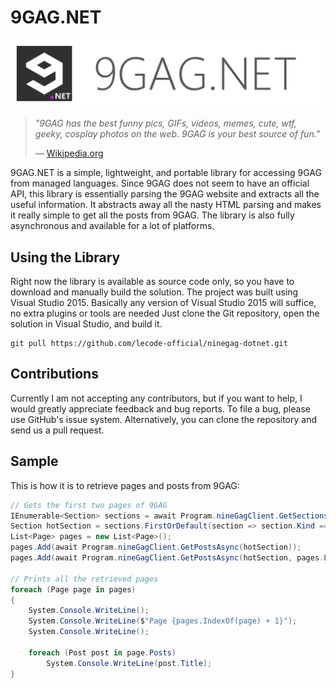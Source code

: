 # 9GAG.NET

![9GAG.NET Logo](https://github.com/lecode-official/ninegag-dotnet/blob/master/Documentation/Images/Banner.png "9GAG.NET Logo")

> *"9GAG has the best funny pics, GIFs, videos, memes, cute, wtf, geeky, cosplay photos on the web. 9GAG is your best source of fun."*
>
> &mdash; [Wikipedia.org](http://9gag.com/)

9GAG.NET is a simple, lightweight, and portable library for accessing 9GAG from managed languages. Since 9GAG does not seem to have an official API,
this library is essentially parsing the 9GAG website and extracts all the useful information. It abstracts away all the nasty HTML parsing and makes
it really simple to get all the posts from 9GAG. The library is also fully asynchronous and available for a lot of platforms.

## Using the Library

Right now the library is available as source code only, so you have to download and manually build the solution. The project was built using Visual
Studio 2015. Basically any version of Visual Studio 2015 will suffice, no extra plugins or tools are needed Just clone the Git repository, open the
solution in Visual Studio, and build it.

```batch
git pull https://github.com/lecode-official/ninegag-dotnet.git
```

## Contributions

Currently I am not accepting any contributors, but if you want to help, I would greatly appreciate feedback and bug reports. To file a bug, please
use GitHub's issue system. Alternatively, you can clone the repository and send us a pull request.

## Sample

This is how it is to retrieve pages and posts from 9GAG:

```csharp
// Gets the first two pages of 9GAG
IEnumerable<Section> sections = await Program.nineGagClient.GetSectionsAsync();
Section hotSection = sections.FirstOrDefault(section => section.Kind == SectionKind.Hot);
List<Page> pages = new List<Page>();
pages.Add(await Program.nineGagClient.GetPostsAsync(hotSection));
pages.Add(await Program.nineGagClient.GetPostsAsync(hotSection, pages.Last()));

// Prints all the retrieved pages
foreach (Page page in pages)
{
    System.Console.WriteLine();
    System.Console.WriteLine($"Page {pages.IndexOf(page) + 1}");
    System.Console.WriteLine();

    foreach (Post post in page.Posts)
        System.Console.WriteLine(post.Title);
}
```